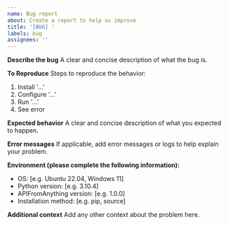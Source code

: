```yaml
---
name: Bug report
about: Create a report to help us improve
title: '[BUG] '
labels: bug
assignees: ''
---
```


**Describe the bug**
A clear and concise description of what the bug is.

**To Reproduce**
Steps to reproduce the behavior:
1. Install '...'
2. Configure '...'
3. Run '...'
4. See error

**Expected behavior**
A clear and concise description of what you expected to happen.

**Error messages**
If applicable, add error messages or logs to help explain your problem.

**Environment (please complete the following information):**
- OS: [e.g. Ubuntu 22.04, Windows 11]
- Python version: [e.g. 3.10.4]
- APIFromAnything version: [e.g. 1.0.0]
- Installation method: [e.g. pip, source]

**Additional context**
Add any other context about the problem here. 